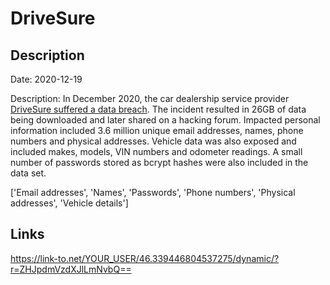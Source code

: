 # DriveSure

## Description

Date: 2020-12-19

Description:
In December 2020, the car dealership service provider <a href="https://www.riskbasedsecurity.com/2021/02/01/personal-data-of-3-million-people-exposed-in-drivesure-hack/" target="_blank" rel="noopener">DriveSure suffered a data breach</a>. The incident resulted in 26GB of data being downloaded and later shared on a hacking forum. Impacted personal information included 3.6 million unique email addresses, names, phone numbers and physical addresses. Vehicle data was also exposed and included makes, models, VIN numbers and odometer readings. A small number of passwords stored as bcrypt hashes were also included in the data set.


['Email addresses', 'Names', 'Passwords', 'Phone numbers', 'Physical addresses', 'Vehicle details']

## Links

https://link-to.net/YOUR_USER/46.339446804537275/dynamic/?r=ZHJpdmVzdXJlLmNvbQ==